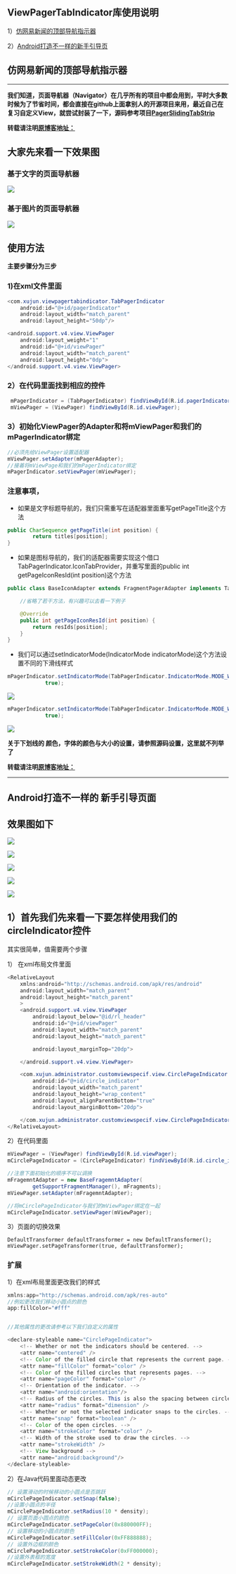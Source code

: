 
## ViewPagerTabIndicator库使用说明

1）[仿网易新闻的顶部导航指示器](#1.1)

2）[Android打造不一样的新手引导页](#1.2)



## <span id="1.1">仿网易新闻的顶部导航指示器<span/>


---

**我们知道，页面导航器（Navigator）在几乎所有的项目中都会用到，平时大多数时候为了节省时间，都会直接在github上面拿别人的开源项目来用，最近自己在复习自定义View，就尝试封装了一下，源码参考项目[PagerSlidingTabStrip](https://github.com/astuetz/PagerSlidingTabStrip)**

**转载请注明[原博客地址：](http://blog.csdn.net/gdutxiaoxu/article/details/52081609)** 

## 大家先来看一下效果图
### 基于文字的页面导航器
![](http://ww1.sinaimg.cn/large/9fe4afa0gw1f6dexhz7xbg208q0ganh1.gif)

### 基于图片的页面导航器
![](http://ww4.sinaimg.cn/large/9fe4afa0gw1f6dex72nl1g208q0ga7gx.gif)

## 使用方法
**主要步骤分为三步**
### 1)在xml文件里面
```java
<com.xujun.viewpagertabindicator.TabPagerIndicator
    android:id="@+id/pagerIndicator"
    android:layout_width="match_parent"
    android:layout_height="50dp"/>

<android.support.v4.view.ViewPager
    android:layout_weight="1"
    android:id="@+id/viewPager"
    android:layout_width="match_parent"
    android:layout_height="0dp">
</android.support.v4.view.ViewPager>

```
### 2）在代码里面找到相应的控件
```java
 mPagerIndicator = (TabPagerIndicator) findViewById(R.id.pagerIndicator);
 mViewPager = (ViewPager) findViewById(R.id.viewPager);
```
### 3）初始化ViewPager的Adapter和将mViewPager和我们的mPagerIndicator绑定
```java
//必须先给ViewPager设置适配器
mViewPager.setAdapter(mPagerAdapter);
//接着将mViewPage和我们的mPagerIndicator绑定
mPagerIndicator.setViewPager(mViewPager);
```
### 注意事项，
* 如果是文字标题导航的，我们只需重写在适配器里面重写getPageTitle这个方法

```java
public CharSequence getPageTitle(int position) {
        return titles[position];
}
```

* 如果是图标导航的，我们的适配器需要实现这个借口TabPagerIndicator.IconTabProvider，并重写里面的public int getPageIconResId(int position)这个方法
```java
public class BaseIconAdapter extends FragmentPagerAdapter implements TabPagerIndicator.IconTabProvider {

    //省略了若干方法，有兴趣可以去看一下例子

    @Override
    public int getPageIconResId(int position) {
        return resIds[position];
    }
}

```
* 我们可以通过setIndicatorMode(IndicatorMode indicatorMode)这个方法设置不同的下滑线样式

```java
mPagerIndicator.setIndicatorMode(TabPagerIndicator.IndicatorMode.MODE_WEIGHT_EXPAND_NOSAME,
            true);
```
![](http://ww4.sinaimg.cn/large/9fe4afa0gw1f6dexpxlpgj208o0f3js2.jpg)

```java
mPagerIndicator.setIndicatorMode(TabPagerIndicator.IndicatorMode.MODE_WEIGHT_EXPAND_SAME,
            true);
```

![](http://ww2.sinaimg.cn/large/9fe4afa0gw1f6dexvwva1j208r0fddgk.jpg)

**关于下划线的 颜色，字体的颜色与大小的设置，请参照源码设置，这里就不列举了**

**转载请注明[原博客地址：](http://blog.csdn.net/gdutxiaoxu/article/details/52081609)** 

---


## <span id="1.2">Android打造不一样的 新手引导页面<span/>

## 效果图如下

![](http://ww1.sinaimg.cn/large/9fe4afa0gw1f70gqpy5ycg208q0gutlk.gif)

![](http://ww1.sinaimg.cn/large/9fe4afa0gw1f70graawzcg208q0gu4qr.gif)

![](http://ww3.sinaimg.cn/large/9fe4afa0gw1f70gs1snbyg208q0gub2c.gif)

![](http://ww3.sinaimg.cn/large/9fe4afa0gw1f70gs1snbyg208q0gub2c.gif)

![](http://ww1.sinaimg.cn/large/9fe4afa0gw1f70guih4kxg208q0gue82.gif)

## 1）首先我们先来看一下要怎样使用我们的circleIndicator控件

其实很简单，值需要两个步骤

1） 在xml布局文件里面

```java 
<RelativeLayout
    xmlns:android="http://schemas.android.com/apk/res/android"
    android:layout_width="match_parent"
    android:layout_height="match_parent"
    >
    <android.support.v4.view.ViewPager
        android:layout_below="@id/rl_header"
        android:id="@+id/viewPager"
        android:layout_width="match_parent"
        android:layout_height="match_parent"

        android:layout_marginTop="20dp">

    </android.support.v4.view.ViewPager>

    <com.xujun.administrator.customviewspecif.view.CirclePageIndicator
        android:id="@+id/circle_indicator"
        android:layout_width="match_parent"
        android:layout_height="wrap_content"
        android:layout_alignParentBottom="true"
        android:layout_marginBottom="20dp">

    </com.xujun.administrator.customviewspecif.view.CirclePageIndicator>
</RelativeLayout>

```
2）在代码里面

```java 
mViewPager = (ViewPager) findViewById(R.id.viewPager);
mCirclePageIndicator = (CirclePageIndicator) findViewById(R.id.circle_indicator);

//注意下面初始化的顺序不可以调换
mFragemntAdapter = new BaseFragemntAdapter(
        getSupportFragmentManager(), mFragments);
mViewPager.setAdapter(mFragemntAdapter);

//将mCirclePageIndicator与我们的mViewPager绑定在一起
mCirclePageIndicator.setViewPager(mViewPager);

```

3）页面的切换效果

```java?linenums
DefaultTransformer defaultTransformer = new DefaultTransformer();
mViewPager.setPageTransformer(true, defaultTransformer);

```

### 扩展
1）在xml布局里面更改我们的样式

```java 
xmlns:app="http://schemas.android.com/apk/res-auto"
//例如更改我们移动小圆点的颜色
app:fillColor="#fff"


//其他属性的更改请参考以下我们自定义的属性

<declare-styleable name="CirclePageIndicator">
    <!-- Whether or not the indicators should be centered. -->
    <attr name="centered" />
    <!-- Color of the filled circle that represents the current page. -->
    <attr name="fillColor" format="color" />
    <!-- Color of the filled circles that represents pages. -->
    <attr name="pageColor" format="color" />
    <!-- Orientation of the indicator. -->
    <attr name="android:orientation"/>
    <!-- Radius of the circles. This is also the spacing between circles. -->
    <attr name="radius" format="dimension" />
    <!-- Whether or not the selected indicator snaps to the circles. -->
    <attr name="snap" format="boolean" />
    <!-- Color of the open circles. -->
    <attr name="strokeColor" format="color" />
    <!-- Width of the stroke used to draw the circles. -->
    <attr name="strokeWidth" />
    <!-- View background -->
    <attr name="android:background"/>
</declare-styleable>


```

2）在Java代码里面动态更改

```java
// 设置滑动的时候移动的小圆点是否跳跃
mCirclePageIndicator.setSnap(false);
//设置小圆点的半径
mCirclePageIndicator.setRadius(10 * density);
// 设置页面小圆点的颜色
mCirclePageIndicator.setPageColor(0x880000FF);
// 设置移动的小圆点的颜色
mCirclePageIndicator.setFillColor(0xFF888888);
// 设置外边框的颜色
mCirclePageIndicator.setStrokeColor(0xFF000000);
//设置外表框的宽度
mCirclePageIndicator.setStrokeWidth(2 * density);



```


